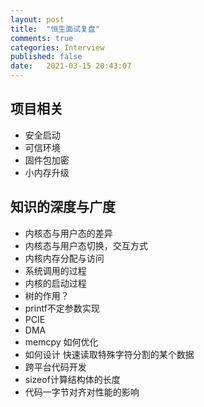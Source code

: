 ```yaml
---
layout: post
title:  "恒生面试复盘"
comments: true
categories: Interview
published: false
date:   2021-03-15 20:43:07
---
```


## 项目相关
* 安全启动
* 可信环境
* 固件包加密
* 小内存升级

## 知识的深度与广度
* 内核态与用户态的差异
* 内核态与用户态切换，交互方式
* 内核内存分配与访问
* 系统调用的过程
* 内核的启动过程
* 树的作用？
* printf不定参数实现
* PCIE
* DMA
* memcpy 如何优化
* 如何设计 快速读取特殊字符分割的某个数据
* 跨平台代码开发
* sizeof计算结构体的长度
* 代码一字节对齐对性能的影响

